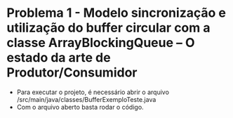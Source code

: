 # Problema 1 - Modelo sincronização e utilização do buffer circular com a classe ArrayBlockingQueue – O estado da arte de Produtor/Consumidor
- Para executar o projeto, é necessário abrir o arquivo /src/main/java/classes/BufferExemploTeste.java
- Com o arquivo aberto basta rodar o código.
